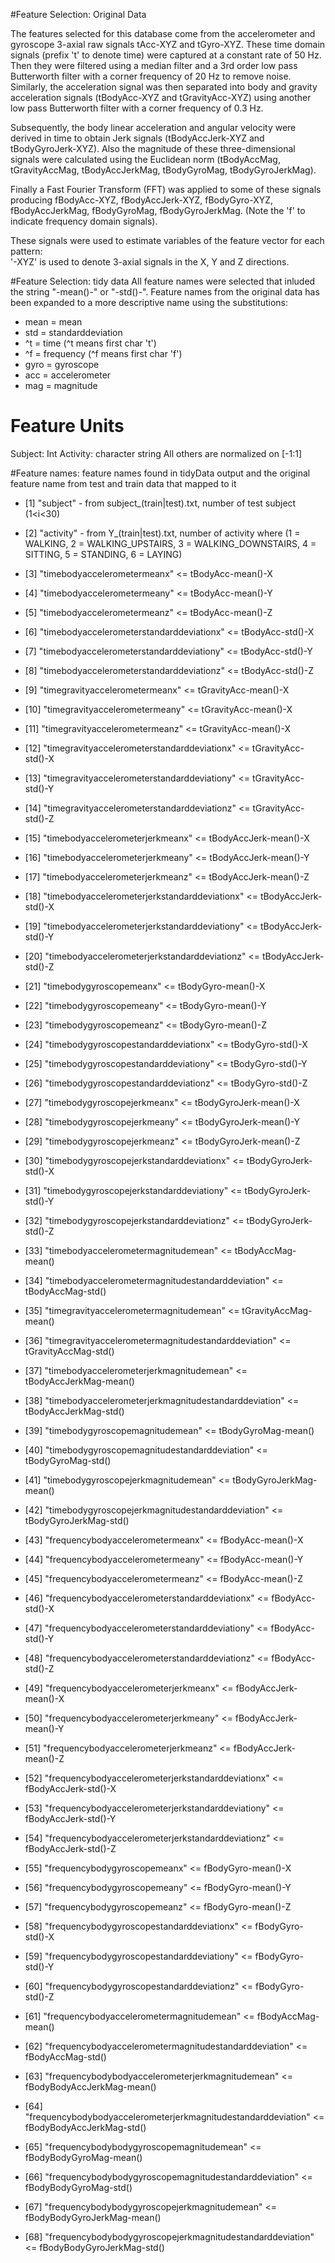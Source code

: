#Feature Selection: Original Data

The features selected for this database come from the accelerometer and gyroscope 3-axial raw signals tAcc-XYZ and tGyro-XYZ. These time domain signals (prefix 't' to denote time) were captured at a constant rate of 50 Hz. Then they were filtered using a median filter and a 3rd order low pass Butterworth filter with a corner frequency of 20 Hz to remove noise. Similarly, the acceleration signal was then separated into body and gravity acceleration signals (tBodyAcc-XYZ and tGravityAcc-XYZ) using another low pass Butterworth filter with a corner frequency of 0.3 Hz. 

Subsequently, the body linear acceleration and angular velocity were derived in time to obtain Jerk signals (tBodyAccJerk-XYZ and tBodyGyroJerk-XYZ). Also the magnitude of these three-dimensional signals were calculated using the Euclidean norm (tBodyAccMag, tGravityAccMag, tBodyAccJerkMag, tBodyGyroMag, tBodyGyroJerkMag). 

Finally a Fast Fourier Transform (FFT) was applied to some of these signals producing fBodyAcc-XYZ, fBodyAccJerk-XYZ, fBodyGyro-XYZ, fBodyAccJerkMag, fBodyGyroMag, fBodyGyroJerkMag. (Note the 'f' to indicate frequency domain signals). 

These signals were used to estimate variables of the feature vector for each pattern:  
'-XYZ' is used to denote 3-axial signals in the X, Y and Z directions.

#Feature Selection: tidy data
All feature names were selected that inluded the string "-mean()-" or "-std()-".  Feature names from the original data has been expanded to a more descriptive name using the substitutions:
- mean = mean
- std = standarddeviation
- ^t = time (^t means first char 't')
- ^f = frequency (^f means first char 'f')
- gyro = gyroscope
- acc = accelerometer
- mag = magnitude

# Feature Units
Subject: Int
Activity: character string
All others are normalized on [-1:1]

#Feature names: 
feature names found in tidyData output and the original feature name from test and train data that mapped to it 

* [1] "subject" - from subject_(train|test).txt, number of test subject (1<i<30)                                                     

* [2] "activity" - from Y_(train|test).txt, number of activity where
        (1 = WALKING, 2 = WALKING_UPSTAIRS, 3 = WALKING_DOWNSTAIRS, 4 = SITTING, 5 = STANDING, 6 = LAYING)                                                    

* [3] "timebodyaccelerometermeanx" <= tBodyAcc-mean()-X                                 
* [4] "timebodyaccelerometermeany" <= tBodyAcc-mean()-Y                                 
* [5] "timebodyaccelerometermeanz" <= tBodyAcc-mean()-Z
                                 
* [6] "timebodyaccelerometerstandarddeviationx" <= tBodyAcc-std()-X                    
* [7] "timebodyaccelerometerstandarddeviationy" <= tBodyAcc-std()-Y                    
* [8] "timebodyaccelerometerstandarddeviationz" <= tBodyAcc-std()-Z                    

* [9] "timegravityaccelerometermeanx" <= tGravityAcc-mean()-X                              
* [10] "timegravityaccelerometermeany" <= tGravityAcc-mean()-X                              
* [11] "timegravityaccelerometermeanz" <= tGravityAcc-mean()-X                              

* [12] "timegravityaccelerometerstandarddeviationx" <= tGravityAcc-std()-X                 
* [13] "timegravityaccelerometerstandarddeviationy" <= tGravityAcc-std()-Y                 
* [14] "timegravityaccelerometerstandarddeviationz" <= tGravityAcc-std()-Z                 

* [15] "timebodyaccelerometerjerkmeanx" <= tBodyAccJerk-mean()-X                             
* [16] "timebodyaccelerometerjerkmeany" <= tBodyAccJerk-mean()-Y                             
* [17] "timebodyaccelerometerjerkmeanz" <= tBodyAccJerk-mean()-Z                             

* [18] "timebodyaccelerometerjerkstandarddeviationx" <= tBodyAccJerk-std()-X                
* [19] "timebodyaccelerometerjerkstandarddeviationy" <= tBodyAccJerk-std()-Y                
* [20] "timebodyaccelerometerjerkstandarddeviationz" <= tBodyAccJerk-std()-Z                

* [21] "timebodygyroscopemeanx" <= tBodyGyro-mean()-X                                     
* [22] "timebodygyroscopemeany" <= tBodyGyro-mean()-Y                                     
* [23] "timebodygyroscopemeanz" <= tBodyGyro-mean()-Z                                     

* [24] "timebodygyroscopestandarddeviationx" <= tBodyGyro-std()-X                        
* [25] "timebodygyroscopestandarddeviationy" <= tBodyGyro-std()-Y                        
* [26] "timebodygyroscopestandarddeviationz" <= tBodyGyro-std()-Z                        

* [27] "timebodygyroscopejerkmeanx" <= tBodyGyroJerk-mean()-X                                 
* [28] "timebodygyroscopejerkmeany" <= tBodyGyroJerk-mean()-Y                                 
* [29] "timebodygyroscopejerkmeanz" <= tBodyGyroJerk-mean()-Z                                 

* [30] "timebodygyroscopejerkstandarddeviationx" <= tBodyGyroJerk-std()-X                    
* [31] "timebodygyroscopejerkstandarddeviationy" <= tBodyGyroJerk-std()-Y                    
* [32] "timebodygyroscopejerkstandarddeviationz" <= tBodyGyroJerk-std()-Z                    

* [33] "timebodyaccelerometermagnitudemean" <= tBodyAccMag-mean()                        
* [34] "timebodyaccelerometermagnitudestandarddeviation" <= tBodyAccMag-std()           

* [35] "timegravityaccelerometermagnitudemean" <= tGravityAccMag-mean()                     
* [36] "timegravityaccelerometermagnitudestandarddeviation" <= tGravityAccMag-std()        

* [37] "timebodyaccelerometerjerkmagnitudemean" <= tBodyAccJerkMag-mean()                    
* [38] "timebodyaccelerometerjerkmagnitudestandarddeviation" <= tBodyAccJerkMag-std()       

* [39] "timebodygyroscopemagnitudemean" <= tBodyGyroMag-mean()                            
* [40] "timebodygyroscopemagnitudestandarddeviation" <= tBodyGyroMag-std()               

* [41] "timebodygyroscopejerkmagnitudemean" <= tBodyGyroJerkMag-mean()                        
* [42] "timebodygyroscopejerkmagnitudestandarddeviation" <= tBodyGyroJerkMag-std()           

* [43] "frequencybodyaccelerometermeanx" <= fBodyAcc-mean()-X                            
* [44] "frequencybodyaccelerometermeany" <= fBodyAcc-mean()-Y                            
* [45] "frequencybodyaccelerometermeanz" <= fBodyAcc-mean()-Z                            

* [46] "frequencybodyaccelerometerstandarddeviationx" <= fBodyAcc-std()-X               
* [47] "frequencybodyaccelerometerstandarddeviationy" <= fBodyAcc-std()-Y               
* [48] "frequencybodyaccelerometerstandarddeviationz" <= fBodyAcc-std()-Z               

* [49] "frequencybodyaccelerometerjerkmeanx" <= fBodyAccJerk-mean()-X                        
* [50] "frequencybodyaccelerometerjerkmeany" <= fBodyAccJerk-mean()-Y                        
* [51] "frequencybodyaccelerometerjerkmeanz" <= fBodyAccJerk-mean()-Z                        

* [52] "frequencybodyaccelerometerjerkstandarddeviationx" <= fBodyAccJerk-std()-X           
* [53] "frequencybodyaccelerometerjerkstandarddeviationy" <= fBodyAccJerk-std()-Y           
* [54] "frequencybodyaccelerometerjerkstandarddeviationz" <= fBodyAccJerk-std()-Z           

* [55] "frequencybodygyroscopemeanx" <= fBodyGyro-mean()-X                                
* [56] "frequencybodygyroscopemeany" <= fBodyGyro-mean()-Y                                
* [57] "frequencybodygyroscopemeanz" <= fBodyGyro-mean()-Z                                

* [58] "frequencybodygyroscopestandarddeviationx" <= fBodyGyro-std()-X                   
* [59] "frequencybodygyroscopestandarddeviationy" <= fBodyGyro-std()-Y                   
* [60] "frequencybodygyroscopestandarddeviationz" <= fBodyGyro-std()-Z                   

* [61] "frequencybodyaccelerometermagnitudemean" <= fBodyAccMag-mean()                    
* [62] "frequencybodyaccelerometermagnitudestandarddeviation" <= fBodyAccMag-std()       

* [63] "frequencybodybodyaccelerometerjerkmagnitudemean" <= fBodyBodyAccJerkMag-mean()            
* [64] "frequencybodybodyaccelerometerjerkmagnitudestandarddeviation" <= fBodyBodyAccJerkMag-std()

* [65] "frequencybodybodygyroscopemagnitudemean" <= fBodyBodyGyroMag-mean()                   
* [66] "frequencybodybodygyroscopemagnitudestandarddeviation" <= fBodyBodyGyroMag-std()      

* [67] "frequencybodybodygyroscopejerkmagnitudemean" <= fBodyBodyGyroJerkMag-mean()               
* [68] "frequencybodybodygyroscopejerkmagnitudestandarddeviation" <= fBodyBodyGyroJerkMag-std()
